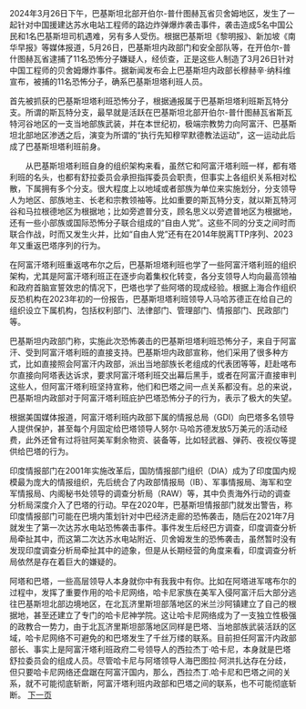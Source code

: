 2024年3月26日下午，巴基斯坦北部开伯尔-普什图赫瓦省贝舍姆地区，发生了一起针对中国援建达苏水电站工程师的路边炸弹爆炸袭击事件，袭击造成5名中国公民和1名巴基斯坦司机遇难，另有多人受伤。根据巴基斯坦《黎明报》、新加坡《南华早报》等媒体报道，5月26日，巴基斯坦内政部门和安全部队等，在开伯尔-普什图赫瓦省逮捕了11名恐怖分子嫌疑人，经侦查，正是这些人制造了3月26日针对中国工程师的贝舍姆爆炸事件。据新闻发布会上巴基斯坦内政部长穆赫辛·纳科维宣布，被捕的11名恐怖分子，确系巴基斯坦塔利班人员。

首先被抓获的巴基斯坦塔利班恐怖分子，根据通报属于巴基斯坦塔利班斯瓦特分支。所谓的斯瓦特分支，最早就是活跃在巴基斯坦北部开伯尔-普什图赫瓦省斯瓦特河谷地区的一支当地部族武装，并在本世纪初，极端宗教势力向阿富汗、巴基斯坦北部地区渗透之后，演变为所谓的“执行先知穆罕默德教法运动”，这一运动此后成了巴基斯坦塔利班前身。

　　从巴基斯坦塔利班自身的组织架构来看，虽然它和阿富汗塔利班一样，都有塔利班的名头，也都有舒拉委员会承担指挥委员会职责，但事实上各组织关系相对松散，下属拥有多个分支。很大程度上以地域或者部族为单位来实施划分，分支领导人为地区、部族地主、长老和宗教领袖等。比如重要的斯瓦特分支，就以斯瓦特河谷和马拉根德地区为根据地；比如旁遮普分支，顾名思义以旁遮普地区为根据地，还有一些小部族或国际恐怖分子联合组成的“自由人党”。这些不同的分支之间时而联合作战，时而又发生火并，比如“自由人党”还有在2014年脱离TTP序列、2023年又重返巴塔序列的行为。

在阿富汗塔利班重返喀布尔之后，巴基斯坦塔利班也学了一些阿富汗塔利班的组织架构，尤其是阿富汗塔利班正在逐步向着集权化转变，各分支领导人均向最高领袖和政府首脑宣誓效忠的情况下，巴塔也学了些阿塔的现成经验。根据上海合作组织反恐机构在2023年初的一份报告，巴基斯坦塔利班领导人马哈苏德正在给自己的组织设立下属机构，包括权利部门、法律部门、管理部门、情报部门、民政部门等。

巴基斯坦内政部门称，实施此次恐怖袭击的巴基斯坦塔利班恐怖分子，来自于阿富汗、受到阿富汗塔利班的直接支持。巴基斯坦内政部宣称，他们采用了很多种方式，比如直接照会阿富汗内政部，派出当地部族长老组成的代表团等等，赶赴喀布尔直接向阿塔表达诉求，要求阿富汗塔利班交出幕后黑手，或者在阿富汗直接审判这些人，但阿富汗塔利班坚持宣称，他们和巴塔之间一点关系都没有。总的来说，巴基斯坦内政部对于阿富汗塔利班庇护巴塔恐怖分子的行为，表示了极大的失望。

根据美国媒体报道，阿富汗塔利班内政部下属的情报总局（GDI）向巴塔多名领导人提供保护，甚至每个月固定给巴塔领导人努尔·马哈苏德发放5万美元的活动经费，此外还曾有过将驻阿美军剩余物资、装备等，比如轻武器、弹药、夜视仪等提供给巴塔的行为。

印度情报部门在2001年实施改革后，国防情报部门组织（DIA）成为了印度国内规模最为庞大的情报组织，先后统合了内政部情报局（IB）、军事情报局、海军和空军情报局、内阁秘书处领导的调查分析局（RAW）等，其中负责海外行动的调查分析局深度介入了巴塔的行动。早在2020年，巴基斯坦情报部门就发出警告，称印度情报部门可能在巴境内策划针对中巴经济走廊的恐怖袭击，随后在2021年7月就发生了第一次达苏水电站恐怖袭击事件。事件发生后经巴方调查，印度调查分析局牵扯其中，而这第二次达苏水电站附近、贝舍姆发生的恐怖袭击，虽然暂时没有发现印度调查分析局牵扯其中的迹象，但是从长期经营的角度来看，印度调查分析局依然是存在着巨大的嫌疑的。

阿塔和巴塔，一些高层领导人本身就你中有我我中有你。比如在阿塔进军喀布尔的过程中，发挥了重要作用的哈卡尼网络，哈卡尼家族在美军入侵阿富汗后大部分逃往巴基斯坦北部边境地区，在北瓦济里斯坦部落地区的米兰沙阿镇建立了自己的根据地，甚至还建立了专门的哈卡尼神学院。这让哈卡尼网络成为了一支独立性极强的政教合一势力，由于北瓦济里斯坦部落地区同样是巴塔、当地部族武装活跃的区域，哈卡尼网络不可避免的和巴塔发生了千丝万缕的联系。目前担任阿富汗内政部部长、事实上是阿富汗塔利班政府二号领导人的西拉杰丁·哈卡尼，本身就是巴塔舒拉委员会的组成人员。尽管哈卡尼与阿塔领导人海巴图拉·阿洪扎达存在分歧，但只要哈卡尼网络还盘踞在阿富汗国内，那么，西拉杰丁.哈卡尼和巴塔之间的关系，就不可能彻底斩断，阿富汗塔利班内政部和巴塔之间的联系，也不可能彻底斩断。
[下一页](中国和阿拉伯国家关于巴勒斯坦问题的联合声明.md)